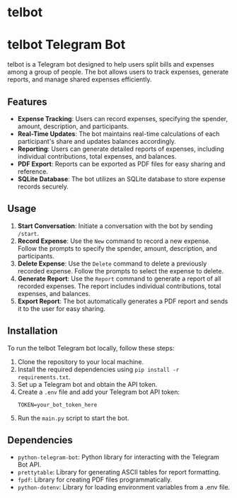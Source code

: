 # telbot

# telbot Telegram Bot

telbot is a Telegram bot designed to help users split bills and expenses among a group of people. The bot allows users to track expenses, generate reports, and manage shared expenses efficiently.

## Features

- **Expense Tracking**: Users can record expenses, specifying the spender, amount, description, and participants.
- **Real-Time Updates**: The bot maintains real-time calculations of each participant's share and updates balances accordingly.
- **Reporting**: Users can generate detailed reports of expenses, including individual contributions, total expenses, and balances.
- **PDF Export**: Reports can be exported as PDF files for easy sharing and reference.
- **SQLite Database**: The bot utilizes an SQLite database to store expense records securely.

## Usage

1. **Start Conversation**: Initiate a conversation with the bot by sending `/start`.
2. **Record Expense**: Use the `New` command to record a new expense. Follow the prompts to specify the spender, amount, description, and participants.
3. **Delete Expense**: Use the `Delete` command to delete a previously recorded expense. Follow the prompts to select the expense to delete.
4. **Generate Report**: Use the `Report` command to generate a report of all recorded expenses. The report includes individual contributions, total expenses, and balances.
5. **Export Report**: The bot automatically generates a PDF report and sends it to the user for easy sharing.

## Installation

To run the telbot Telegram bot locally, follow these steps:

1. Clone the repository to your local machine.
2. Install the required dependencies using `pip install -r requirements.txt`.
3. Set up a Telegram bot and obtain the API token.
4. Create a `.env` file and add your Telegram bot API token:
   ```
   TOKEN=your_bot_token_here
   ```
5. Run the `main.py` script to start the bot.

## Dependencies

- `python-telegram-bot`: Python library for interacting with the Telegram Bot API.
- `prettytable`: Library for generating ASCII tables for report formatting.
- `fpdf`: Library for creating PDF files programmatically.
- `python-dotenv`: Library for loading environment variables from a .env file.
